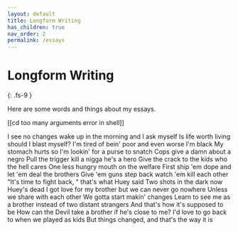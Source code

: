 ```yaml
---
layout: default
title: Longform Writing
has_children: true
nav_order: 2
permalink: /essays
---
```


# Longform Writing
{: .fs-9 }

Here are some words and things about my essays.

[[cd too many arguments error in shell]]

I see no changes wake up in the morning and I ask myself
Is life worth living should I blast myself?
I'm tired of bein' poor and even worse I'm black
My stomach hurts so I'm lookin' for a purse to snatch
Cops give a damn about a negro
Pull the trigger kill a nigga he's a hero
Give the crack to the kids who the hell cares
One less hungry mouth on the welfare
First ship 'em dope and let 'em deal the brothers
Give 'em guns step back watch 'em kill each other
"It's time to fight back, " that's what Huey said
Two shots in the dark now Huey's dead
I got love for my brother but we can never go nowhere
Unless we share with each other
We gotta start makin' changes
Learn to see me as a brother instead of two distant strangers
And that's how it's supposed to be
How can the Devil take a brother if he's close to me?
I'd love to go back to when we played as kids
But things changed, and that's the way it is
